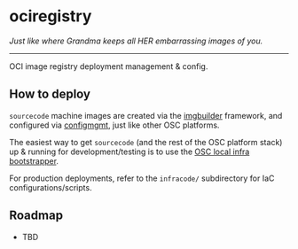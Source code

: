 ociregistry
=========

*Just like where Grandma keeps all HER embarrassing images of you.*

---

OCI image registry deployment management & config.

How to deploy
-------------

`sourcecode` machine images are created via the [imgbuilder](../imgbuilder) framework, and
configured via [configmgmt](../configmgmt), just like other OSC platforms.

The easiest way to get `sourcecode` (and the rest of the OSC platform stack) up &
running for development/testing is to use the [OSC local infra
bootstrapper](../bootstrapper).

For production deployments, refer to the `infracode/` subdirectory for IaC
configurations/scripts.

Roadmap
-------

- TBD
